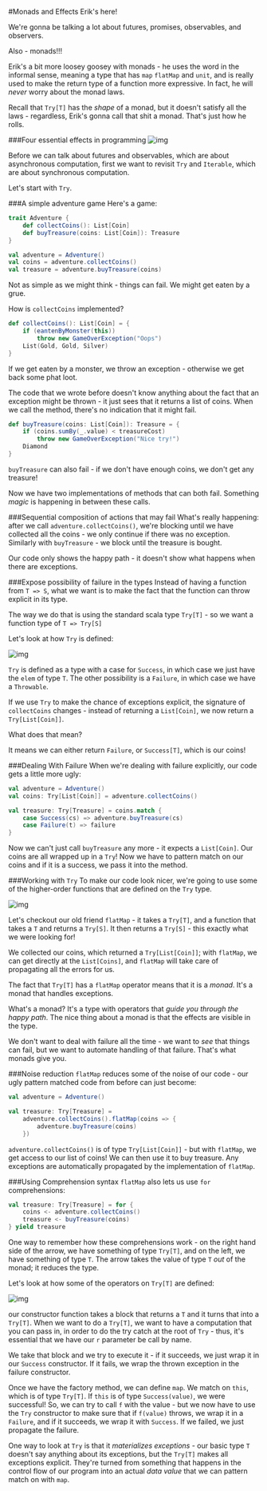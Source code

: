 #Monads and Effects
Erik's here! 

We're gonna be talking a lot about futures, promises, observables, and observers.

Also - monads!!!

Erik's a bit more loosey goosey with monads - he uses the word in the informal sense, meaning a type that has `map` `flatMap` and `unit`, and is really used to make the return type of a function more expressive. In fact, he will *never* worry about the monad laws. 

Recall that `Try[T]` has the *shape* of a monad, but it doesn't satisfy all the laws - regardless, Erik's gonna call that shit a monad. That's just how he rolls. 

###Four essential effects in programming
![img](http://i.imgur.com/6iGcmK9.png)

Before we can talk about futures and observables, which are about asynchronous computation, first we want to revisit `Try` and `Iterable`, which are about synchronous computation.

Let's start with `Try`.

###A simple adventure game
Here's a game:

```scala
trait Adventure {
    def collectCoins(): List[Coin]
    def buyTreasure(coins: List[Coin]): Treasure
}

val adventure = Adventure()
val coins = adventure.collectCoins()
val treasure = adventure.buyTreasure(coins)
```

Not as simple as we might think - things can fail. We might get eaten by a grue.

How is `collectCoins` implemented?

```scala
def collectCoins(): List[Coin] = {
    if (eantenByMonster(this))
        throw new GameOverException("Oops")
    List(Gold, Gold, Silver)
}
```

If we get eaten by a monster, we throw an exception - otherwise we get back some phat loot.

The code that we wrote before doesn't know anything about the fact that an exception might be thrown - it just sees that it returns a list of coins. When we call the method, there's no indication that it might fail. 

```scala
def buyTreasure(coins: List[Coin]): Treasure = {
    if (coins.sumBy(_.value) < treasureCost)
        throw new GameOverException("Nice try!")
    Diamond
}
```

`buyTreasure` can also fail - if we don't have enough coins, we don't get any treasure! 

Now we have two implementations of methods that can both fail. Something *magic* is happening in between these calls.

###Sequential composition of actions that may fail
What's really happening: after we call `adventure.collectCoins()`, we're blocking until we have collected all the coins - we only continue if there was no exception. Similarly with `buyTreasure` - we block until the treasure is bought.

Our code only shows the happy path - it doesn't show what happens when there are exceptions. 

###Expose possibility of failure in the types
Instead of having a function from `T => S`, what we want is to make the fact that the function can throw explicit in its type. 

The way we do that is using the standard scala type `Try[T]` - so we want a function type of `T => Try[S]`

Let's look at how `Try` is defined:

![img](http://i.imgur.com/WqoEX5y.png)

`Try` is defined as a type with a case for `Success`, in which case we just have the `elem` of type `T`. The other possibility is a `Failure`, in which case we have a `Throwable`.

If we use `Try` to make the chance of exceptions explicit, the signature of `collectCoins` changes - instead of returning a `List[Coin]`, we now return a `Try[List[Coin]]`.

What does that mean?

It means we can either return `Failure`, or `Success[T]`, which is our coins!

###Dealing With Failure
When we're dealing with failure explicitly, our code gets a little more ugly:

```scala
val adventure = Adventure()
val coins: Try[List[Coin]] = adventure.collectCoins()

val treasure: Try[Treasure] = coins.match {
    case Success(cs) => adventure.buyTreasure(cs)
    case Failure(t) => failure
}
```

Now we can't just call `buyTreasure` any more - it expects a `List[Coin]`. Our coins are all wrapped up in a `Try`! Now we have to pattern match on our coins and if it is a success, we pass it into the method.

###Working with `Try`
To make our code look nicer, we're going to use some of the higher-order functions that are defined on the `Try` type.

![img](http://i.imgur.com/rSnjL0f.png)

Let's checkout our old friend `flatMap` - it takes a `Try[T]`, and a function that takes a `T` and returns a `Try[S]`. It then returns a `Try[S]` - this exactly what we were looking for!

We collected our coins, which returned a `Try[List[Coin]]`; with `flatMap`, we can get directly at the `List[Coins]`, and `flatMap` will take care of propagating all the errors for us.

The fact that `Try[T]` has a `flatMap` operator means that it is a *monad*. It's a monad that handles exceptions. 

What's a monad? It's a type with operators that *guide you through the happy path*. The nice thing about a monad is that the effects are visible in the type. 

We don't want to deal with failure all the time - we want to *see* that things can fail, but we want to automate handling of that failure. That's what monads give you.

###Noise reduction
`flatMap` reduces some of the noise of our code - our ugly pattern matched code from before can just become:

```scala
val adventure = Adventure()

val treasure: Try[Treasure] = 
    adventure.collectCoins().flatMap(coins => {
        adventure.buyTreasure(coins)
    })
```

`adventure.collectCoins()` is of type `Try[List[Coin]]` - but with `flatMap`, we get access to our list of coins! We can then use it to buy treasure. Any exceptions are automatically propagated by the implementation of `flatMap`.

###Using Comprehension syntax
`flatMap` also lets us use `for` comprehensions:

```scala
val treasure: Try[Treasure] = for {
    coins <- adventure.collectCoins()
    treasure <- buyTreasure(coins)
} yield treasure
```

One way to remember how these comprehensions work - on the right hand side of the arrow, we have something of type `Try[T]`, and on the left, we have something of type `T`. The arrow takes the value of type `T` *out* of the monad; it reduces the type. 

Let's look at how some of the operators on `Try[T]` are defined:

![img](http://i.imgur.com/d18LUSz.png)

our constructor function takes a block that returns a `T` and it turns that into a `Try[T]`. When we want to do a `Try[T]`, we want to have a computation that you can pass in, in order to do the try catch at the root of `Try` - thus, it's essential that we have our `r` parameter be call by name.

We take that block and we try to execute it - if it succeeds, we just wrap it in our `Success` constructor. If it fails, we wrap the thrown exception in the failure constructor. 

Once we have the factory method, we can define `map`. We match on `this`, which is of type `Try[T]`. If `this` is of type `Success(value)`, we were successful! So, we can try to call `f` with the value - but we now have to use the `Try` constructor to make sure that if `f(value)` throws, we wrap it in a `Failure`, and if it succeeds, we wrap it with `Success`. If we failed, we just propagate the failure.

One way to look at `Try` is that it *materializes exceptions* - our basic type `T` doesn't say anything about its exceptions, but the `Try[T]` makes all exceptions explicit. They're turned from something that happens in the control flow of our program into an actual *data value* that we can pattern match on with `map`.